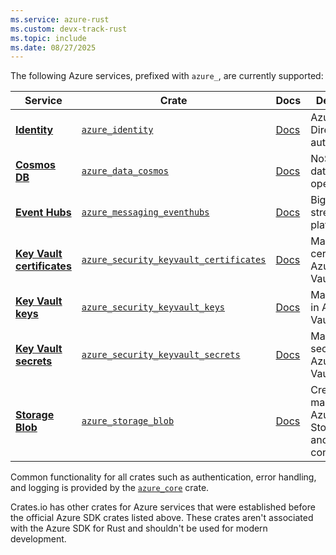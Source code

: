 ```yaml
---
ms.service: azure-rust
ms.custom: devx-track-rust
ms.topic: include
ms.date: 08/27/2025
---
```


The following Azure services, prefixed with `azure_`, are currently supported:

| Service | Crate | Docs| Description |
|---------|---------|--| -------------|
| [**Identity**][1P docs - identity] | [`azure_identity`][Crate - identity] | [Docs][Docs - identity] | Azure Active Directory authentication |
| [**Cosmos DB**][1P docs - cosmos] | [`azure_data_cosmos`][Crate - cosmos] | [Docs][Docs - cosmos] | NoSQL database operations |
| [**Event Hubs**][1P docs - event hubs] | [`azure_messaging_eventhubs`][Crate - event hubs] | [Docs][Docs - event hubs] | Big data streaming platform |
| [**Key Vault certificates**][1P docs - key vault - certificates] | [`azure_security_keyvault_certificates`][Crate - key vault - certificates] | [Docs][Docs - key vault - certificates] | Manage certificates in Azure Key Vault |
| [**Key Vault keys**][1P docs - key vault - keys] | [`azure_security_keyvault_keys`][Crate - key vault - keys] | [Docs][Docs - key vault - keys] | Manage keys in Azure Key Vault |
| [**Key Vault secrets**][1P docs - key vault - secrets] | [`azure_security_keyvault_secrets`][Crate - key vault - secrets] | [Docs][Docs - key vault - secrets] | Manage secrets in Azure Key Vault |
| [**Storage Blob**][1P docs - storage] | [`azure_storage_blob`][Crate - storage] | [Docs][Docs - storage] | Create and manage Azure Storage blobs and containers. |

Common functionality for all crates such as authentication, error handling, and logging is provided by the [`azure_core`][Crate - core] crate.

Crates.io has other crates for Azure services that were established before the official Azure SDK crates listed above. These crates aren't associated with the Azure SDK for Rust and shouldn't be used for modern development.

[1P docs - identity]: /entra/identity
[1P docs - cosmos]: /azure/cosmos-db
[1P docs - event hubs]: /azure/event-hubs
[1P docs - key vault - certificates]: /azure/key-vault/certificates
[1P docs - key vault - keys]: /azure/key-vault/keys
[1P docs - key vault - secrets]: /azure/key-vault/secrets
[1P docs - storage]: /azure/storage

[Crate - identity]: https://crates.io/crates/azure_identity
[Crate - core]: https://crates.io/crates/azure_core
[Crate - cosmos]: https://crates.io/crates/azure_data_cosmos
[Crate - event hubs]: https://crates.io/crates/azure_messaging_eventhubs
[Crate - key vault - secrets]: https://crates.io/crates/azure_security_keyvault_secrets
[Crate - key vault - certificates]: https://crates.io/crates/azure_security_keyvault_certificates
[Crate - key vault - keys]: https://crates.io/crates/azure_security_keyvault_keys
[Crate - storage]: https://crates.io/crates/azure_storage

[Docs - identity]: https://docs.rs/azure_identity
[Docs - core]: https://docs.rs/azure_core
[Docs - cosmos]: https://docs.rs/azure_data_cosmos
[Docs - event hubs]: https://docs.rs/azure_messaging_eventhubs
[Docs - key vault - secrets]: https://docs.rs/azure_security_keyvault_secrets
[Docs - key vault - certificates]: https://docs.rs/azure_security_keyvault_certificates
[Docs - key vault - keys]: https://docs.rs/azure_security_keyvault_keys
[Docs - storage]: https://docs.rs/azure_storage